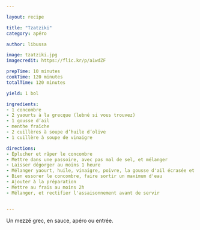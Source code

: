 ```yaml
---

layout: recipe

title: "Tzatziki"
category: apéro

author: libussa

image: tzatziki.jpg
imagecredit: https://flic.kr/p/a1wdZF

prepTime: 10 minutes
cookTime: 120 minutes
totalTime: 120 minutes

yield: 1 bol

ingredients:
- 1 concombre
- 2 yaourts à la grecque (lebné si vous trouvez)
- 1 gousse d’ail
- menthe fraîche
- 2 cuillères à soupe d’huile d’olive
- 1 cuillère à soupe de vinaigre

directions:
- Éplucher et râper le concombre
- Mettre dans une passoire, avec pas mal de sel, et mélanger
- Laisser dégorger au moins 1 heure
- Mélanger yaourt, huile, vinaigre, poivre, la gousse d'ail écrasée et la menthe hachée
- Bien essorer le concombre, faire sortir un maximum d'eau
- Ajouter à la préparation
- Mettre au frais au moins 2h
- Mélanger, et rectifier l'assaisonnement avant de servir


---
```


Un mezzé grec, en sauce, apéro ou entrée.
